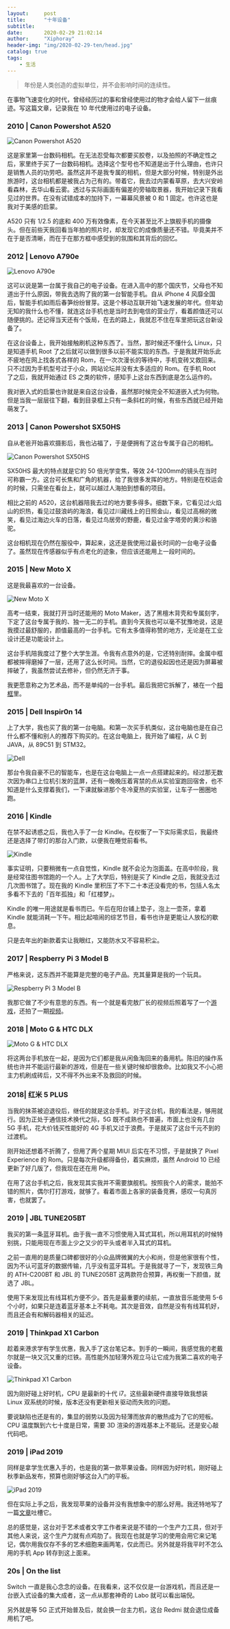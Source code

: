 ```yaml
---
layout:     post
title:      "十年设备"
subtitle:   
date:       2020-02-29 21:02:14
author:     "Xiphoray"
header-img: "img/2020-02-29-ten/head.jpg"
catalog: true
tags:     
    - 生活
---
```




> 年份是人类创造的虚拟单位，并不会影响时间的连续性。

在事物飞速变化的时代，曾经经历过的事和曾经使用过的物才会给人留下一丝痕迹。写这篇文章，记录我在 10 年代使用过的电子设备。

### 2010 | Canon Powershot A520

![Canon Powershot A520](/img/2020-02-29-ten/A520.jpg)

这是家里第一台数码相机。在无法忍受每次都要买胶卷，以及拍照的不确定性之后，家里终于买了一台数码相机。选择这个型号也不知道是出于什么理由，也许只是销售人员的功劳吧。虽然这并不是我专属的相机，但是大部分时候，特别是外出旅游时，这台相机都是被我占为己有的。带着它，我去过内蒙看草原，去大兴安岭看森林，去华山看云雾。透过与实际画面有偏差的旁轴取景器，我开始记录下我看见过的世界。在没有试错成本的加持下，一幕幕风景被 0 和 1 固定。也许这也是我对于美感的启蒙。

A520 只有 1/2.5 的底和 400 万有效像素，在今天甚至比不上旗舰手机的摄像头。但在前些天我回看当年拍的照片时，却发现它的成像质量还不错。毕竟美并不在于是否清晰，而在于在那方框中感受到的氛围和其背后的回忆。

### 2012 | Lenovo A790e

![Lenovo A790e](/img/2020-02-29-ten/lenovo.jpg)

这可以说是第一台属于我自己的电子设备。在进入高中的那个国庆节，父母也不知道出于什么原因，带我去选购了我的第一台智能手机。自从 iPhone 4 风靡全国后，智能手机如雨后春笋纷纷冒芽。这是个移动互联开始飞速发展的年代。但年幼无知的我什么也不懂，就连这台手机也是当时去到电信的营业厅，看着颜值还可以随便挑的。还记得当天还有个饭局，在去的路上，我就忍不住在车里把玩这台新设备了。

在这台设备上，我开始接触刷机这种东西了。当然，那时候还不懂什么 Linux，只是知道手机 Root 了之后就可以做到很多以前不能实现的东西。于是我就开始乐此不疲地在网上找各式各样的 Rom，在一次次漫长的等待中，手机变砖又救回来。只不过因为手机型号过于小众，网站论坛并没有太多适应的 Rom。在手机 Root 了之后，我就开始通过 ES 之类的软件，感知手上这台东西到底是怎么运作的。

我对嵌入式的启蒙也许就是来自这台设备，虽然那时候完全不知道嵌入式为何物。但是当我一层层往下翻，看到目录框上只有一条斜杠的时候，有些东西就已经开始萌发了。

### 2013 | Canon Powershot SX50HS

自从老爸开始喜欢摄影后，我也沾福了，于是便拥有了这台专属于自己的相机。

![Canon Powershot SX50HS](/img/2020-02-29-ten/hs.jpg)

SX50HS 最大的特点就是它的 50 倍光学变焦，等效 24-1200mm的镜头在当时可称霸一方。这台可长焦和广角的机器，给了我很多发挥的地方。特别是在校运会的时候，只需坐在看台上，就可以越过人海拍到想看的项目。

相比之前的 A520，这台机器陪我去过的地方要多得多。细数下来，它看见过火焰山的炽热，看见过鼓浪屿的海浪，看见过川藏线上的日照金山，看见过高棉的微笑，看见过海边火车的日落，看见过鸟居旁的野鹿，看见过金字塔旁的黄沙和骆驼。

这台相机现在仍然在服役中，算起来，这还是我使用过最长时间的一台电子设备了。虽然现在传感器似乎有点老化的迹象，但应该还能用上一段时间的。

### 2015 | New Moto X

这是我最喜欢的一台设备。

![New Moto X](/img/2020-02-29-ten/moto.jpg)

高考一结束，我就打开当时还能用的 Moto Maker，选了黑檀木背壳和专属刻字，下定了这台专属于我的、独一无二的手机。直到今天我也可以毫不犹豫地说，这是我摸过最舒服的，颜值最高的一台手机。它有太多值得称赞的地方，无论是在工业设计还是功能设计上。

这台手机陪我度过了整个大学生涯。令我有点意外的是，它还特别耐摔。金属中框都被摔得磨掉了一层，还用了这么长时间。当然，它的退役起因也还是因为屏幕被摔破了，我虽然尝试去修补，但仍然无济于事。

我更愿意称之为艺术品，而不是单纯的一台手机。最后我把它拆解了，裱在一个[相框](https://www.bilibili.com/video/av57552830)里。

### 2015 | Dell Inspir0n 14

上了大学，我也买了我的第一台电脑。和第一次买手机类似，这台电脑也是在自己什么都不懂和别人的推荐下购买的。在这台电脑上，我开始了编程，从 C 到 JAVA，从 89C51 到 STM32。

![Dell](/img/2020-02-29-ten/dell.jpg)

那台令我自豪不已的智能车，也是在这台电脑上一点一点搭建起来的。经过那无数次因为串口上位机引发的蓝屏，还有一晚晚压着宵禁的点从实验室跑回宿舍，也不知道是什么支撑着我们，一下课就躲进那个冬冷夏热的实验室，让车子一圈圈地跑。

### 2016 | Kindle

在禁不起诱惑之后，我也入手了一台 Kindle。在权衡了一下实际需求后，我最终还是选择了带灯的那台入门款，以便我在睡觉前看书。

![Kindle](/img/2020-02-29-ten/kindle.jpg)

事实证明，只要稍微有一点自觉性，Kindle 就不会沦为泡面盖。在高中阶段，我是经常往图书馆跑的一个人。上了大学后，特别是买了 Kindle 之后，我就没去过几次图书馆了。现在我的 Kindle 里积压了不下二十本还没看完的书，包括人名太多看不下去的「百年孤独」和「红楼梦」。

Kindle 的唯一用途就是看书而已。午后在阳台铺上垫子，泡上一壶茶，拿着 Kindle 就能消耗一下午。相比起喧闹的综艺节目，看书也许是更能让人放松的歇息。

只是去年出的新款着实让我眼红，又能防水又不容易积尘。

### 2017 | Respberry Pi 3 Model B

严格来说，这东西并不能算是完整的电子产品。充其量算是我的一个玩具。

![Respberry Pi 3 Model B](/img/2020-02-29-ten/pi.jpg)

我那它做了不少有意思的东西。有一个就是看完敖厂长的视频后照着写了一个[游戏](https://github.com/Xiphoray/sword-of-ATARI)，还拍了一期[视频](https://www.bilibili.com/video/av31046518)。

### 2018 | Moto G & HTC DLX

![Moto G & HTC DLX](/img/2020-02-29-ten/two.jpg)

将这两台手机放在一起，是因为它们都是我从闲鱼淘回来的备用机。陈旧的操作系统也许并不能运行最新的游戏，但是在一些关键时候却很救命。比如我又不小心把主力机刷成砖后，又不得不外出来不及救回的时候。

### 2018| 红米 5 PLUS

当我的抹茶被迫退役后，继任的就是这台手机。对于这台机，我的看法是，够用就行。因为正处于通信技术换代之际，5G 既不成熟也不普遍，市面上也没有几台 5G 手机，花大价钱买性能好的 4G 手机又过于浪费。于是就买了这台千元不到的过渡机。

刚开始还想着不折腾了，但用了两个星期 MIUI 后实在不习惯，于是就换了 Pixel Experience 的 Rom。只是每次升级都得备份，着实麻烦，虽然 Android 10 已经更新了好几版了，但我现在还在用 Pie。

在用了这台手机之后，我发现其实我并不需要旗舰机。按照我个人的需求，能拍不错的照片，偶尔打打游戏，就够了。看着市面上各家的装备竞赛，感叹一句真厉害，也就罢了。

### 2019 | JBL TUNE205BT

我买的第一条蓝牙耳机。由于我一直不习惯使用入耳式耳机，所以用耳机的时候特别挑，只能用现在市面上少之又少的平头或者半入耳式的耳机。

之前一直用的是质量口碑都很好的小众品牌微翼的大小和尚，但是他家很有个性，因为不认可蓝牙的数据传输，几乎没有蓝牙耳机。于是我就寻了一下，发现铁三角的 ATH-C200BT 和 JBL 的 TUNE205BT 这两款符合预算，再权衡一下颜值，就选了 JBL。

使用下来发现比有线耳机方便不少。首先是最重要的续航，一直放音乐能使用 5-6 个小时，如果只是连着蓝牙基本上不耗电。其次是音效，自然是没有有线耳机好，而且还会有和解码器相关的延迟。

### 2019 | Thinkpad X1 Carbon

趁着来港求学有学生优惠，我入手了这台笔记本。到手的一瞬间，我感觉我的老戴尔就是一块又沉又重的烂铁。高性能外加轻薄外观立马让它成为我第二喜欢的电子设备。

![Thinkpad X1 Carbon](/img/2020-02-29-ten/thinkpad.jpg)

因为刚好碰上好时机，CPU 是最新的十代 i7。这些最新硬件直接导致我想装 Linux 双系统的时候，版本还没有更新相关驱动而失败的问题。

要说缺陷也还是有的，集显的弱势以及因为轻薄而放弃的散热成为了它的短板。CPU 温度飘到六七十度是日常，需要 3D 渲染的游戏基本上不能玩。还是安心敲代码吧。

### 2019 |  iPad 2019

同样是拿学生优惠入手的，也是我的第一款苹果设备。同样因为好时机，刚好碰上秋季新品发布，预算也刚好够这台入门的平板。

![iPad 2019](/img/2020-02-29-ten/ipad.jpg)

但在实际上手之后，我发现苹果的设备并没有我想象中的那么好用。我还特地写了一篇[文章](https://www.xiphoray.cn/2019/11/25/ping/)吐槽它。

总的感觉是，这台对于艺术或者文字工作者来说是不错的一个生产力工具，但对于其他人来说，这个生产力就有点鸡肋了。我现在也就是学习的使用会用它来记笔记，偶尔用我仅存不多的艺术细胞来画两笔，仅此而已。另外就是将我平时不怎么用的手机 App 转存到这上面来。

### 20s | On the list

Switch 一直是我心念念的设备。在我看来，这不仅仅是一台游戏机，而且还是一台嵌入式设备的集大成者，这一点从那套神奇的 Labo 就可以看出端倪。

另外就是等 5G 正式开始普及后，就会换一台主力机，这台 Redmi 就会退位成备用机了吧。



